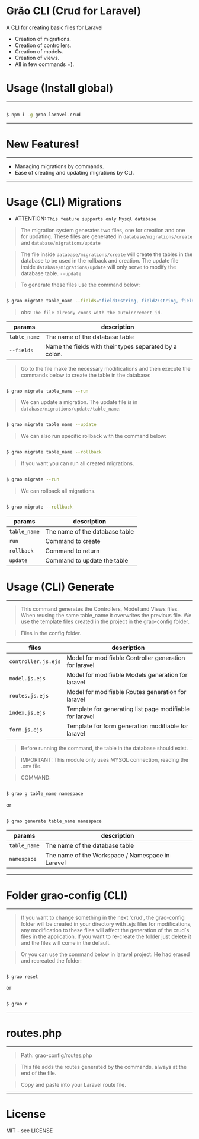 # Grão CLI (Crud for Laravel)

A CLI for creating basic files for Laravel

- Creation of migrations.
- Creation of controllers.
- Creation of models.
- Creation of views.
- All in few commands =).

# Usage (Install global) 

----------------------------------------------------

```sh

$ npm i -g grao-laravel-crud

```

----------------------------------------------------

# New Features!

----------------------------------------------------

  - Managing migrations by commands.
  - Ease of creating and updating migrations by CLI.

----------------------------------------------------
# Usage (CLI) Migrations
- ATTENTION: `This feature supports only Mysql database`

> The migration system generates two files, one for creation and one for updating.
> These files are generated in `database/migrations/create` and `database/migrations/update`

> The file inside `database/migrations/create` will create the tables in the database to be used in the rollback and creation.
> The update file inside `database/migrations/update` will only serve to modify the database table. `--update`

> To generate these files use the command below:

```sh

$ grao migrate table_name --fields="field1:string, field2:string, field3:text, field4:int, field1:bigInteger"

```
> obs: `The file already comes with the autoincrement id`.

| params | description |
| ------ | ------ |
| `table_name` | The name of the database table |
| `--fields` | Name the fields with their types separated by a colon. |

> Go to the file make the necessary modifications and then execute the commands below to create the table in the database:

```sh

$ grao migrate table_name --run

```

> We can update a migration. The update file is in `database/migrations/update/table_name`:

```sh

$ grao migrate table_name --update

```

> We can also run specific rollback with the command below:

```sh

$ grao migrate table_name --rollback

```

> If you want you can run all created migrations.

```sh

$ grao migrate --run

```

> We can rollback all migrations.

```sh

$ grao migrate --rollback

```

| params | description |
| ------ | ------ |
| `table_name` | The name of the database table |
| `run` | Command to create |
| `rollback` | Command to return |
| `update` | Command to update the table |

# Usage (CLI) Generate
----------------------------------------------------

> This command generates the Controllers, Model and Views files. When reusing the same table_name it overwrites the previous file. We use the template files created in the project in the grao-config folder.

> Files in the config folder.

| files | description |
| ------ | ------ |
| `controller.js.ejs` | Model for modifiable Controller generation for laravel |
| `model.js.ejs` | Model for modifiable Models generation for laravel |
| `routes.js.ejs` | Model for modifiable Routes generation for laravel |
| `index.js.ejs` | Template for generating list page modifiable for laravel |
| `form.js.ejs` | Template for form generation modifiable for laravel |

> Before running the command, the table in the database should exist.

> IMPORTANT: This module only uses MYSQL connection, reading the .env file.

> COMMAND:

```sh

$ grao g table_name namespace 

```

or 

```sh

$ grao generate table_name namespace

```

| params | description |
| ------ | ------ |
| `table_name` | The name of the database table |
| `namespace` | The name of the Workspace / Namespace in Laravel |


----------------------------------------------------

# Folder grao-config (CLI)

----------------------------------------------------

> If you want to change something in the next 'crud',
> the grao-config folder will be created in your directory with .ejs files for modifications,
> any modification to these files will affect the generation of the crud`s files in the application. 
> If you want to re-create the folder just delete it and the files will come in the default.

> Or you can use the command below in laravel project. 
> He had erased and recreated the folder:

```sh

$ grao reset

```

or 

```sh

$ grao r

```


----------------------------------------------------

# routes.php 

----------------------------------------------------
> Path: grao-config/routes.php

> This file adds the routes generated by the commands, always at the end of the file. 

> Copy and paste into your Laravel route file.


----------------------------------------------------
# License

MIT - see LICENSE

